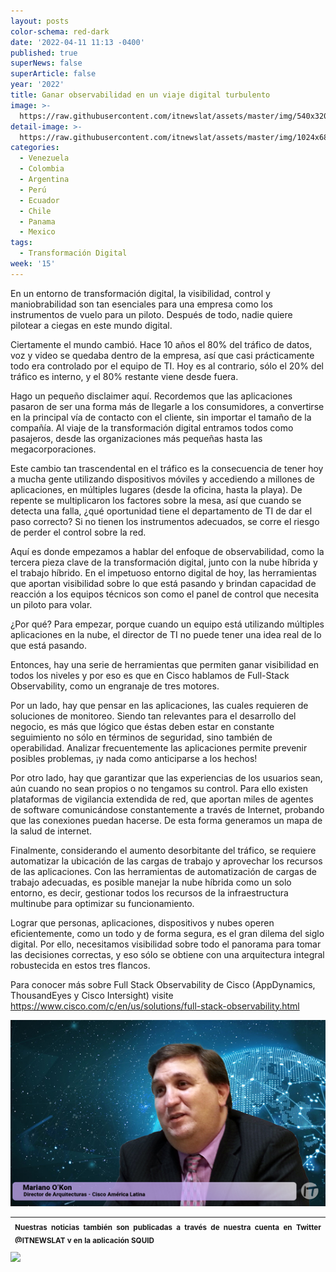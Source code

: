 ```yaml
---
layout: posts
color-schema: red-dark
date: '2022-04-11 11:13 -0400'
published: true
superNews: false
superArticle: false
year: '2022'
title: Ganar observabilidad en un viaje digital turbulento
image: >-
  https://raw.githubusercontent.com/itnewslat/assets/master/img/540x320/Mariano-OKon-P.jpg
detail-image: >-
  https://raw.githubusercontent.com/itnewslat/assets/master/img/1024x680/Mariano-OKon-G.jpg
categories:
  - Venezuela
  - Colombia
  - Argentina
  - Perú
  - Ecuador
  - Chile
  - Panama
  - Mexico
tags:
  - Transformación Digital
week: '15'
---
```

En un entorno de transformación digital, la visibilidad, control y maniobrabilidad son tan esenciales para una empresa como los instrumentos de vuelo para un piloto. Después de todo, nadie quiere pilotear a ciegas en este mundo digital.

Ciertamente el mundo cambió. Hace 10 años el 80% del tráfico de datos, voz y video se quedaba dentro de la empresa, así que casi prácticamente todo era controlado por el equipo de TI. Hoy es al contrario, sólo el 20% del tráfico es interno, y el 80% restante viene desde fuera.

Hago un pequeño disclaimer aquí. Recordemos que las aplicaciones pasaron de ser una forma más de llegarle a los consumidores, a convertirse en la principal vía de contacto con el cliente, sin importar el tamaño de la compañía. Al viaje de la transformación digital entramos todos como pasajeros, desde las organizaciones más pequeñas hasta las megacorporaciones.

Este cambio tan trascendental en el tráfico es la consecuencia de tener hoy a mucha gente utilizando dispositivos móviles y accediendo a millones de aplicaciones, en múltiples lugares (desde la oficina, hasta la playa). De repente se multiplicaron los factores sobre la mesa, así que cuando se detecta una falla, ¿qué oportunidad tiene el departamento de TI de dar el paso correcto? Si no tienen los instrumentos adecuados, se corre el riesgo de perder el control sobre la red.

Aquí es donde empezamos a hablar del enfoque de observabilidad, como la tercera pieza clave de la transformación digital, junto con la nube híbrida y el trabajo híbrido. En el impetuoso entorno digital de hoy, las herramientas que aportan visibilidad sobre lo que está pasando y brindan capacidad de reacción a los equipos técnicos son como el panel de control que necesita un piloto para volar.

¿Por qué? Para empezar, porque cuando un equipo está utilizando múltiples aplicaciones en la nube, el director de TI no puede tener una idea real de lo que está pasando.

Entonces, hay una serie de herramientas que permiten ganar visibilidad en todos los niveles y por eso es que en Cisco hablamos de Full-Stack Observability, como un engranaje de tres motores.

Por un lado, hay que pensar en las aplicaciones, las cuales requieren de soluciones de monitoreo. Siendo tan relevantes para el desarrollo del negocio, es más que lógico que éstas deben estar en constante seguimiento no sólo en términos de seguridad, sino también de operabilidad. Analizar frecuentemente las aplicaciones permite prevenir posibles problemas, ¡y nada como anticiparse a los hechos!

Por otro lado, hay que garantizar que las experiencias de los usuarios sean, aún cuando no sean propios o no tengamos su control. Para ello existen plataformas de vigilancia extendida de red, que aportan miles de agentes de software comunicándose constantemente a través de Internet, probando que las conexiones puedan hacerse. De esta forma generamos un mapa de la salud de internet.

Finalmente, considerando el aumento desorbitante del tráfico, se requiere automatizar la ubicación de las cargas de trabajo y aprovechar los recursos de las aplicaciones. Con las herramientas de automatización de cargas de trabajo adecuadas, es posible manejar la nube híbrida como un solo entorno, es decir, gestionar todos los recursos de la infraestructura multinube para optimizar su funcionamiento.

Lograr que personas, aplicaciones, dispositivos y nubes operen eficientemente, como un todo y de forma segura, es el gran dilema del siglo digital. Por ello, necesitamos visibilidad sobre todo el panorama para tomar las decisiones correctas, y eso sólo se obtiene con una arquitectura integral robustecida en estos tres flancos.

Para conocer más sobre Full Stack Observability de Cisco  (AppDynamics, ThousandEyes y Cisco Intersight) visite https://www.cisco.com/c/en/us/solutions/full-stack-observability.html

![](https://raw.githubusercontent.com/itnewslat/assets/master/img/540x320/Mariano-OKon-P.jpg)

<table style="height: 42px;" width="569">
<tbody>
<tr>
<td style="text-align: justify;"><sub><strong>Nuestras noticias también son publicadas a través de nuestra cuenta en Twitter <a href="https://twitter.com/itnewslat?lang=es">@ITNEWSLAT</a> y en la aplicación <a href="https://squidapp.co/en/">SQUID</a></strong></sub></td>
</tr>
</tbody>
</table>

<img src="https://tracker.metricool.com/c3po.jpg?hash=56f88a41e39ab42c063cc51676587a04"/>
